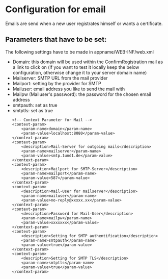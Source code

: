 # Configuration for email

Emails are send when a new user registrates himself or wants a certificate.

## Parameters that have to be set:

The following settings have to be made in appname/WEB-INF/web.xml

* Domain: this domain will be used within the ConfirmRegistration mail as a link to click on (if you want to test it locally keep the below configuration, otherwise change it to your server domain name)
* Mailserver: SMTP URL from the mail provider
* Mailport: setting by the provider for SMTP
* Mailuser: email address you like to send the mail with
* Mailpw (Mailuser's password): the password for the chosen email address
* smtpauth: set as true
* smtptls: set as true
 ```
    <!-- Context Parameter for Mail -->
    <context-param>
        <param-name>domain</param-name>
        <param-value>localhost:8080</param-value>
    </context-param>
    <context-param>
        <description>Mail-Server for outgoing mails</description>
        <param-name>mailserver</param-name>
        <param-value>smtp.1und1.de</param-value>
    </context-param>
    <context-param>
        <description>Mailport for SMTP-Server</description>
        <param-name>mailport</param-name>
        <param-value>587</param-value>
    </context-param>
    <context-param>
        <description>Mail-User for mailserver</description>
        <param-name>mailuser</param-name>
        <param-value>no-reply@xxxxx.xx</param-value>
    </context-param>
    <context-param>
        <description>Password for Mail-User</description>
        <param-name>mailpw</param-name>
        <param-value>xxxxxxx</param-value>
    </context-param>
    <context-param>
        <description>Setting for SMTP authentification</description>
        <param-name>smtpauth</param-name>
        <param-value>true</param-value>
    </context-param>
    <context-param>
        <description>Setting for SMTP TLS</description>
        <param-name>smtptls</param-name>
        <param-value>true</param-value>
    </context-param>
```
